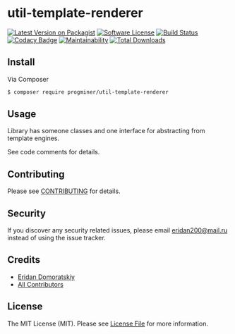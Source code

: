 # util-template-renderer

[![Latest Version on Packagist][ico-version]][link-packagist]
[![Software License][ico-license]](LICENSE.md)
[![Build Status][ico-travis]][link-travis]
[![Codacy Badge](https://api.codacy.com/project/badge/Grade/102994931eba42d8806b0f352a45bec9)](https://www.codacy.com/app/ProgMiner/php-utils-template-renderer?utm_source=github.com&amp;utm_medium=referral&amp;utm_content=ProgMiner/php-utils-template-renderer&amp;utm_campaign=Badge_Grade)
[![Maintainability](https://api.codeclimate.com/v1/badges/df885fefa0666d852eb1/maintainability)](https://codeclimate.com/github/ProgMiner/php-utils-template-renderer/maintainability)
[![Total Downloads][ico-downloads]][link-downloads]

## Install

Via Composer

``` bash
$ composer require progminer/util-template-renderer
```

## Usage

Library has someone classes and one interface for abstracting from template engines.

See code comments for details.

## Contributing

Please see [CONTRIBUTING](CONTRIBUTING.md) for details.

## Security

If you discover any security related issues, please email eridan200@mail.ru instead of using the issue tracker.

## Credits

- [Eridan Domoratskiy][link-author]
- [All Contributors][link-contributors]

## License

The MIT License (MIT). Please see [License File](LICENSE.md) for more information.

[ico-version]: https://img.shields.io/packagist/v/progminer/util-template-renderer.svg?style=flat-square
[ico-license]: https://img.shields.io/badge/license-MIT-brightgreen.svg?style=flat-square
[ico-travis]: https://img.shields.io/travis/ProgMiner/util-template-renderer/master.svg?style=flat-square
[ico-downloads]: https://img.shields.io/packagist/dt/progminer/util-template-renderer.svg?style=flat-square

[link-packagist]: https://packagist.org/packages/progminer/util-template-renderer
[link-travis]: https://travis-ci.org/ProgMiner/php-utils-template-renderer
[link-downloads]: https://packagist.org/packages/progminer/util-template-renderer
[link-author]: https://github.com/ProgMiner
[link-contributors]: ../../contributors
